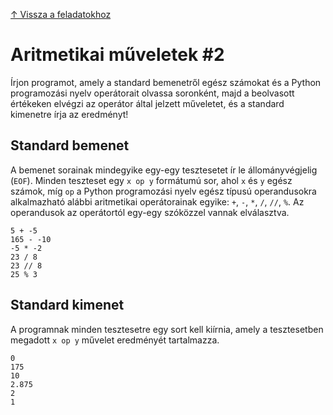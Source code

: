 [↑ Vissza a feladatokhoz](./README.md)

# Aritmetikai műveletek #2

Írjon programot, amely a standard bemenetről egész számokat és a Python programozási nyelv operátorait olvassa soronként, majd a beolvasott értékeken elvégzi az operátor által jelzett műveletet, és a standard kimenetre írja az eredményt!

## Standard bemenet

A bemenet sorainak mindegyike egy-egy tesztesetet ír le állományvégjelig (`EOF`). Minden teszteset egy `x op y` formátumú sor, ahol `x` és `y` egész számok, míg `op` a Python programozási nyelv egész típusú operandusokra alkalmazható alábbi aritmetikai operátorainak egyike: `+`, `-`, `*`, `/`, `//`, `%`. Az operandusok az operátortól egy-egy szóközzel vannak elválasztva.

```
5 + -5
165 - -10
-5 * -2
23 / 8
23 // 8
25 % 3
```

## Standard kimenet

A programnak minden tesztesetre egy sort kell kiírnia, amely a tesztesetben megadott `x op y` művelet eredményét tartalmazza.

```
0
175
10
2.875
2
1
```
